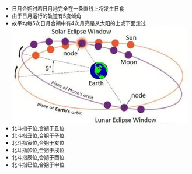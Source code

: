* 日月合朔时若日月地完全在一条直线上将发生日食
* 由于日月运行的轨道有5度倾角
* 故平均每5次日月合朔中有4次月亮是从太阳的上或下面走过
![|546](https://raw.githubusercontent.com/Subiectum/Zhouyi/refs/heads/master/images/%E6%97%A5%E6%9C%88%E5%90%88%E6%9C%94.webp)
* 北斗指子位,合朔于丑位
* 北斗指丑位,合朔于子位
* 北斗指寅位,合朔于亥位
* 北斗指卯位,合朔于戌位
* 北斗指辰位,合朔于酉位
* 北斗指巳位,合朔于申位